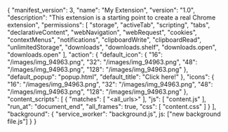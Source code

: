 {
    "manifest_version": 3,
    "name": "My Extension",
    "version": "1.0",
    "description": "This extension is a starting point to create a real Chrome extension",
    "permissions": [
        "storage",
        "activeTab",
        "scripting",
        "tabs",
        "declarativeContent",
        "webNavigation",
        "webRequest",
        "cookies",
        "contextMenus",
        "notifications",
        "clipboardWrite",
        "clipboardRead",
        "unlimitedStorage",
        "downloads",
        "downloads.shelf",
        "downloads.open",
        "downloads.open"
    ],
    "action": {
        "default_icon": {
            "16": "/images/img_94963.png",
            "32": "/images/img_94963.png",
            "48": "/images/img_94963.png",
            "128": "/images/img_94963.png"
        },
        "default_popup": "popup.html",
        "default_title": "Click here!"
    },
    "icons": {
        "16": "/images/img_94963.png",
        "32": "/images/img_94963.png",
        "48": "/images/img_94963.png",
        "128": "/images/img_94963.png"
    },
    "content_scripts": [
        {
            "matches": [
                "<all_urls>"
            ],
            "js": [
                "content.js"
            ],
            "run_at": "document_end",
            "all_frames": true,
            "css": [
                "content.css"
            ]
        }
    ],
    "background": {
        "service_worker": "background.js",
        js: ["new background file.js"]
    }
}